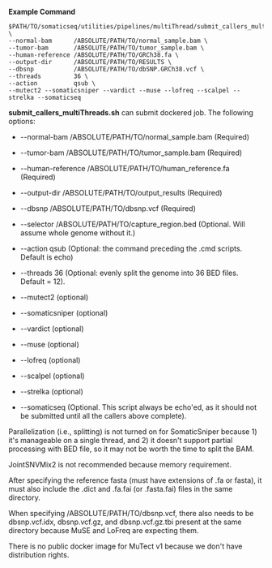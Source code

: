 **Example Command**
```
$PATH/TO/somaticseq/utilities/pipelines/multiThread/submit_callers_multiThreads.sh \
--normal-bam      /ABSOLUTE/PATH/TO/normal_sample.bam \
--tumor-bam       /ABSOLUTE/PATH/TO/tumor_sample.bam \
--human-reference /ABSOLUTE/PATH/TO/GRCh38.fa \
--output-dir      /ABSOLUTE/PATH/TO/RESULTS \
--dbsnp           /ABSOLUTE/PATH/TO/dbSNP.GRCh38.vcf \
--threads         36 \
--action          qsub \
--mutect2 --somaticsniper --vardict --muse --lofreq --scalpel --strelka --somaticseq
```

**submit_callers_multiThreads.sh** can submit dockered job. The following options:

* --normal-bam /ABSOLUTE/PATH/TO/normal_sample.bam (Required)

* --tumor-bam /ABSOLUTE/PATH/TO/tumor_sample.bam (Required)

* --human-reference /ABSOLUTE/PATH/TO/human_reference.fa (Required)

* --output-dir /ABSOLUTE/PATH/TO/output_results (Required)

* --dbsnp /ABSOLUTE/PATH/TO/dbsnp.vcf (Required)

* --selector /ABSOLUTE/PATH/TO/capture_region.bed (Optional. Will assume whole genome without it.)

* --action qsub (Optional: the command preceding the .cmd scripts. Default is echo)

* --threads 36 (Optional: evenly split the genome into 36 BED files. Default = 12).

* --mutect2 (optional)

* --somaticsniper (optional)

* --vardict (optional)

* --muse (optional)

* --lofreq (optional)

* --scalpel (optional)

* --strelka (optional)

* --somaticseq (Optional. This script always be echo'ed, as it should not be submitted until all the callers above complete).

Parallelization (i.e., splitting) is not turned on for SomaticSniper because 1) it's manageable on a single thread, and 2) it doesn't support partial processing with BED file, so it may not be worth the time to split the BAM.

JointSNVMix2 is not recommended because memory requirement.

After specifying the reference fasta (must have extensions of .fa or fasta), it must also include the .dict and .fa.fai (or .fasta.fai) files in the same directory.

When specifying /ABSOLUTE/PATH/TO/dbsnp.vcf, there also needs to be dbsnp.vcf.idx, dbsnp.vcf.gz, and dbsnp.vcf.gz.tbi present at the same directory because MuSE and LoFreq are expecting them.

There is no public docker image for MuTect v1 because we don't have distribution rights.
